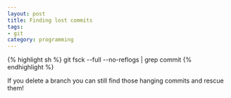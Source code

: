 ```yaml
---
layout: post
title: Finding lost commits
tags:
- git
category: programming
---
```


{% highlight sh %}
git fsck --full --no-reflogs | grep commit
{% endhighlight %}

If you delete a branch you can still find those hanging commits and rescue them!
